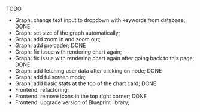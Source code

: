TODO

- Graph: change text input to dropdown with keywords from database; DONE
- Graph: set size of the graph automatically;
- Graph: add zoom in and zoom out;
- Graph: add preloader; DONE
- Graph: fix issue with rendering chart again;
- Graph: fix issue with rendering chart again after going back to this page; DONE
- Graph: add fetching user data after clicking on node; DONE
- Graph: add fullscreen mode;
- Graph: add basic stats at the top of the chart card; DONE
- Frontend: refactoring;
- Frontend: remove icons in the top right corner; DONE
- Frontend: upgrade version of Blueprint library;